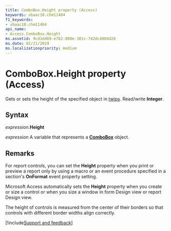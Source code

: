 ```yaml
---
title: ComboBox.Height property (Access)
keywords: vbaac10.chm11404
f1_keywords:
- vbaac10.chm11404
api_name:
- Access.ComboBox.Height
ms.assetid: 9cd1dd69-e7b2-800e-301c-742dc4804d28
ms.date: 02/21/2019
ms.localizationpriority: medium
---
```



# ComboBox.Height property (Access)

Gets or sets the height of the specified object in [twips](../language/glossary/vbe-glossary.md#twip). Read/write **Integer**.


## Syntax

_expression_.**Height**

_expression_ A variable that represents a **[ComboBox](Access.ComboBox.md)** object.


## Remarks

For report controls, you can set the **Height** property when you print or preview a report only by using a macro or an event procedure specified in a section's **OnFormat** event property setting.

Microsoft Access automatically sets the **Height** property when you create or size a control or when you size a window in form Design view or report Design view.

The height of controls is measured from the center of their borders so that controls with different border widths align correctly. 




[!include[Support and feedback](~/includes/feedback-boilerplate.md)]